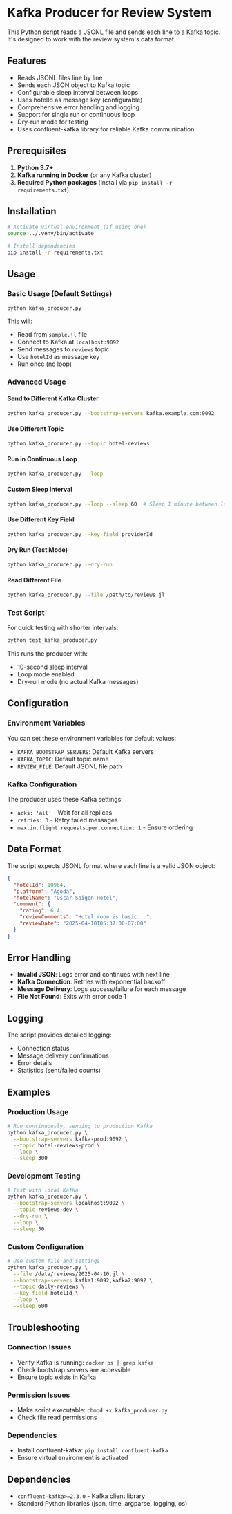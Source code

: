 # Kafka Producer for Review System

This Python script reads a JSONL file and sends each line to a Kafka topic. It's designed to work with the review system's data format.

## Features

- Reads JSONL files line by line
- Sends each JSON object to Kafka topic
- Configurable sleep interval between loops
- Uses hotelId as message key (configurable)
- Comprehensive error handling and logging
- Support for single run or continuous loop
- Dry-run mode for testing
- Uses confluent-kafka library for reliable Kafka communication

## Prerequisites

1. **Python 3.7+**
2. **Kafka running in Docker** (or any Kafka cluster)
3. **Required Python packages** (install via `pip install -r requirements.txt`)

## Installation

```bash
# Activate virtual environment (if using one)
source ../.venv/bin/activate

# Install dependencies
pip install -r requirements.txt
```

## Usage

### Basic Usage (Default Settings)

```bash
python kafka_producer.py
```

This will:
- Read from `sample.jl` file
- Connect to Kafka at `localhost:9092`
- Send messages to `reviews` topic
- Use `hotelId` as message key
- Run once (no loop)

### Advanced Usage

#### Send to Different Kafka Cluster
```bash
python kafka_producer.py --bootstrap-servers kafka.example.com:9092
```

#### Use Different Topic
```bash
python kafka_producer.py --topic hotel-reviews
```

#### Run in Continuous Loop
```bash
python kafka_producer.py --loop
```

#### Custom Sleep Interval
```bash
python kafka_producer.py --loop --sleep 60  # Sleep 1 minute between loops
```

#### Use Different Key Field
```bash
python kafka_producer.py --key-field providerId
```

#### Dry Run (Test Mode)
```bash
python kafka_producer.py --dry-run
```

#### Read Different File
```bash
python kafka_producer.py --file /path/to/reviews.jl
```

### Test Script

For quick testing with shorter intervals:

```bash
python test_kafka_producer.py
```

This runs the producer with:
- 10-second sleep interval
- Loop mode enabled
- Dry-run mode (no actual Kafka messages)

## Configuration

### Environment Variables

You can set these environment variables for default values:

- `KAFKA_BOOTSTRAP_SERVERS`: Default Kafka servers
- `KAFKA_TOPIC`: Default topic name
- `REVIEW_FILE`: Default JSONL file path

### Kafka Configuration

The producer uses these Kafka settings:
- `acks: 'all'` - Wait for all replicas
- `retries: 3` - Retry failed messages
- `max.in.flight.requests.per.connection: 1` - Ensure ordering

## Data Format

The script expects JSONL format where each line is a valid JSON object:

```json
{
  "hotelId": 10984,
  "platform": "Agoda",
  "hotelName": "Oscar Saigon Hotel",
  "comment": {
    "rating": 6.4,
    "reviewComments": "Hotel room is basic...",
    "reviewDate": "2025-04-10T05:37:00+07:00"
  }
}
```

## Error Handling

- **Invalid JSON**: Logs error and continues with next line
- **Kafka Connection**: Retries with exponential backoff
- **Message Delivery**: Logs success/failure for each message
- **File Not Found**: Exits with error code 1

## Logging

The script provides detailed logging:
- Connection status
- Message delivery confirmations
- Error details
- Statistics (sent/failed counts)

## Examples

### Production Usage
```bash
# Run continuously, sending to production Kafka
python kafka_producer.py \
  --bootstrap-servers kafka-prod:9092 \
  --topic hotel-reviews-prod \
  --loop \
  --sleep 300
```

### Development Testing
```bash
# Test with local Kafka
python kafka_producer.py \
  --bootstrap-servers localhost:9092 \
  --topic reviews-dev \
  --dry-run \
  --loop \
  --sleep 30
```

### Custom Configuration
```bash
# Use custom file and settings
python kafka_producer.py \
  --file /data/reviews/2025-04-10.jl \
  --bootstrap-servers kafka1:9092,kafka2:9092 \
  --topic daily-reviews \
  --key-field hotelId \
  --loop \
  --sleep 600
```

## Troubleshooting

### Connection Issues
- Verify Kafka is running: `docker ps | grep kafka`
- Check bootstrap servers are accessible
- Ensure topic exists in Kafka

### Permission Issues
- Make script executable: `chmod +x kafka_producer.py`
- Check file read permissions

### Dependencies
- Install confluent-kafka: `pip install confluent-kafka`
- Ensure virtual environment is activated

## Dependencies

- `confluent-kafka>=2.3.0` - Kafka client library
- Standard Python libraries (json, time, argparse, logging, os) 
